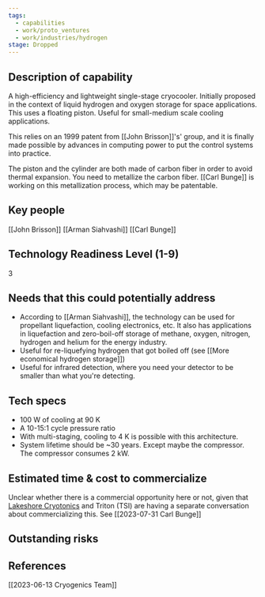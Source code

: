 ```yaml
---
tags:
  - capabilities
  - work/proto_ventures
  - work/industries/hydrogen
stage: Dropped
---
```

## Description of capability
A high-efficiency and lightweight single-stage cryocooler. Initially proposed in the context of liquid hydrogen and oxygen storage for space applications. This uses a floating piston. Useful for small-medium scale cooling applications.

This relies on an 1999 patent from [[John Brisson]]'s' group, and it is finally made possible by advances in computing power to put the control systems into practice. 

The piston and the cylinder are both made of carbon fiber in order to avoid thermal expansion. You need to metallize the carbon fiber. [[Carl Bunge]] is working on this metallization process, which may be patentable.

## Key people
[[John Brisson]]
[[Arman Siahvashi]]
[[Carl Bunge]]
## Technology Readiness Level (1-9)
3
## Needs that this could potentially address
- According to [[Arman Siahvashi]], the technology can be used for propellant liquefaction, cooling electronics, etc. It also has applications in liquefaction and zero-boil-off storage of methane, oxygen, nitrogen, hydrogen and helium for the energy industry.
- Useful for re-liquefying hydrogen that got boiled off (see [[More economical hydrogen storage]])
- Useful for infrared detection, where you need your detector to be smaller than what you're detecting.
## Tech specs
- 100 W of cooling at 90 K
- A 10-15:1 cycle pressure ratio
- With multi-staging, cooling to 4 K is possible with this architecture.
- System lifetime should be ~30 years. Except maybe the compressor. The compressor consumes 2 kW.
## Estimated time & cost to commercialize
Unclear whether there is a commercial opportunity here or not, given that [Lakeshore Cryotonics](https://www.lakeshore.com/) and Triton (TSI) are having a separate conversation about commercializing this.  See [[2023-07-31 Carl Bunge]]
## Outstanding risks

## References
[[2023-06-13 Cryogenics Team]]